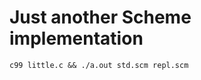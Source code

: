 Just another Scheme implementation
===============================================================================

    c99 little.c && ./a.out std.scm repl.scm
